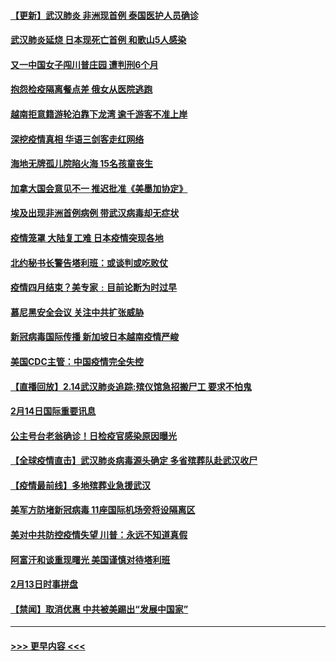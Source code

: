 #### [【更新】武汉肺炎 非洲现首例 泰国医护人员确诊](../pages/prog202/a102770740.md?t=02152133) 
#### [武汉肺炎延烧 日本现死亡首例 和歌山5人感染](../pages/prog202/a102777815.md?t=02152133) 
#### [又一中国女子闯川普庄园 遭判刑6个月](../pages/prog202/a102777673.md?t=02152133) 
#### [抱怨检疫隔离餐点差 俄女从医院逃跑](../pages/prog202/a102777667.md?t=02152133) 
#### [越南拒意籍游轮泊靠下龙湾 逾千游客不准上岸](../pages/prog202/a102777646.md?t=02152133) 
#### [深挖疫情真相 华语三剑客走红网络](../pages/prog202/a102777624.md?t=02152133) 
#### [海地无牌孤儿院陷火海 15名孩童丧生](../pages/prog202/a102777620.md?t=02152133) 
#### [加拿大国会意见不一 推迟批准《美墨加协定》](../pages/prog202/a102777575.md?t=02152133) 
#### [埃及出现非洲首例病例 带武汉病毒却无症状](../pages/prog202/a102777559.md?t=02152133) 
#### [疫情笼罩 大陆复工难 日本疫情突现各地](../pages/prog202/a102777455.md?t=02152133) 
#### [北约秘书长警告塔利班：或谈判或吃败仗](../pages/prog202/a102777442.md?t=02152133) 
#### [疫情四月结束？美专家﹕目前论断为时过早](../pages/prog202/a102777248.md?t=02152133) 
#### [慕尼黑安全会议 关注中共扩张威胁](../pages/prog202/a102777254.md?t=02152133) 
#### [新冠病毒国际传播 新加坡日本越南疫情严峻](../pages/prog202/a102777245.md?t=02152133) 
#### [美国CDC主管：中国疫情完全失控](../pages/prog202/a102777236.md?t=02152133) 
#### [【直播回放】2.14武汉肺炎追踪:殡仪馆急招搬尸工 要求不怕鬼](../pages/prog202/a102777141.md?t=02152133) 
#### [2月14日国际重要讯息](../pages/prog202/a102777073.md?t=02152133) 
#### [公主号台老翁确诊！日检疫官感染原因曝光](../pages/prog202/a102777075.md?t=02152133) 
#### [【全球疫情直击】武汉肺炎病毒源头确定 多省殡葬队赴武汉收尸](../pages/prog202/a102777026.md?t=02152133) 
#### [【疫情最前线】多地殡葬业急援武汉](../pages/prog202/a102776986.md?t=02152133) 
#### [美军方防堵新冠病毒 11座国际机场旁将设隔离区](../pages/prog202/a102776870.md?t=02152133) 
#### [美对中共防控疫情失望 川普：永远不知道真假](../pages/prog202/a102776836.md?t=02152133) 
#### [阿富汗和谈重现曙光 美国谨慎对待塔利班](../pages/prog202/a102776748.md?t=02152133) 
#### [2月13日时事拼盘](../pages/prog202/a102776689.md?t=02152133) 
#### [【禁闻】取消优惠 中共被美踢出“发展中国家”](../pages/prog202/a102776670.md?t=02152133) 

----
#### [ >>> 更早内容 <<< ](../indexes/prog202-earlier.md)
